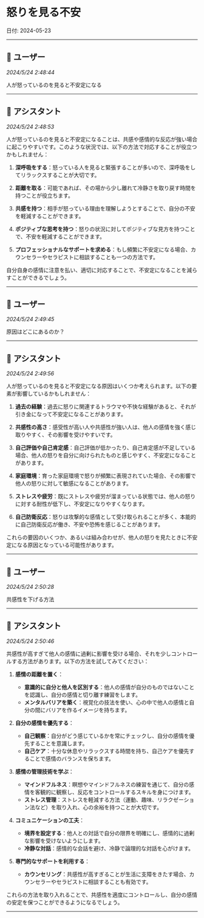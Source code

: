 # 怒りを見る不安

日付: 2024-05-23

---

## 👤 ユーザー
*2024/5/24 2:48:44*

人が怒っているのを見ると不安定になる

---

## 🤖 アシスタント
*2024/5/24 2:48:53*

人が怒っているのを見ると不安定になることは、共感や感情的な反応が強い場合に起こりやすいです。このような状況では、以下の方法で対応することが役立つかもしれません：

1. **深呼吸をする**：怒っている人を見ると緊張することが多いので、深呼吸をしてリラックスすることが大切です。

2. **距離を取る**：可能であれば、その場から少し離れて冷静さを取り戻す時間を持つことが役立ちます。

3. **共感を持つ**：相手が怒っている理由を理解しようとすることで、自分の不安を軽減することができます。

4. **ポジティブな思考を持つ**：怒りの状況に対してポジティブな見方を持つことで、不安を軽減することができます。

5. **プロフェッショナルなサポートを求める**：もし頻繁に不安定になる場合、カウンセラーやセラピストに相談することも一つの方法です。

自分自身の感情に注意を払い、適切に対応することで、不安定になることを減らすことができるでしょう。

---

## 👤 ユーザー
*2024/5/24 2:49:45*

原因はどこにあるのか？

---

## 🤖 アシスタント
*2024/5/24 2:49:56*

人が怒っているのを見ると不安定になる原因はいくつか考えられます。以下の要素が影響しているかもしれません：

1. **過去の経験**：過去に怒りに関連するトラウマや不快な経験があると、それが引き金になって不安定になることがあります。

2. **共感性の高さ**：感受性が高い人や共感性が強い人は、他人の感情を強く感じ取りやすく、その影響を受けやすいです。

3. **自己評価や自己肯定感**：自己評価が低かったり、自己肯定感が不足している場合、他人の怒りを自分に向けられたものと感じやすく、不安定になることがあります。

4. **家庭環境**：育った家庭環境で怒りが頻繁に表現されていた場合、その影響で他人の怒りに対して敏感になることがあります。

5. **ストレスや疲労**：既にストレスや疲労が溜まっている状態では、他人の怒りに対する耐性が低下し、不安定になりやすくなります。

6. **自己防衛反応**：怒りは攻撃的な感情として受け取られることが多く、本能的に自己防衛反応が働き、不安や恐怖を感じることがあります。

これらの要因のいくつか、あるいは組み合わせが、他人の怒りを見たときに不安定になる原因となっている可能性があります。

---

## 👤 ユーザー
*2024/5/24 2:50:28*

共感性を下げる方法

---

## 🤖 アシスタント
*2024/5/24 2:50:46*

共感性が高すぎて他人の感情に過剰に影響を受ける場合、それを少しコントロールする方法があります。以下の方法を試してみてください：

1. **感情の距離を置く**：
   - **意識的に自分と他人を区別する**：他人の感情が自分のものではないことを認識し、自分の感情と切り離す練習をします。
   - **メンタルバリアを築く**：視覚化の技法を使い、心の中で他人の感情と自分の間にバリアを作るイメージを持ちます。

2. **自分の感情を優先する**：
   - **自己観察**：自分がどう感じているかを常にチェックし、自分の感情を優先することを意識します。
   - **自己ケア**：十分な休息やリラックスする時間を持ち、自己ケアを優先することで感情のバランスを保ちます。

3. **感情の管理技術を学ぶ**：
   - **マインドフルネス**：瞑想やマインドフルネスの練習を通じて、自分の感情を客観的に観察し、反応をコントロールするスキルを身につけます。
   - **ストレス管理**：ストレスを軽減する方法（運動、趣味、リラクゼーション法など）を取り入れ、心の余裕を持つことが大切です。

4. **コミュニケーションの工夫**：
   - **境界を設定する**：他人との対話で自分の限界を明確にし、感情的に過剰な影響を受けないようにします。
   - **冷静な対話**：感情的な会話を避け、冷静で論理的な対話を心がけます。

5. **専門的なサポートを利用する**：
   - **カウンセリング**：共感性が高すぎることが生活に支障をきたす場合、カウンセラーやセラピストに相談することも有効です。

これらの方法を取り入れることで、共感性を適度にコントロールし、自分の感情の安定を保つことができるようになるでしょう。

---
